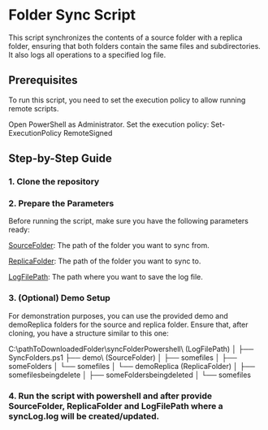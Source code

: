 # Folder Sync Script
This script synchronizes the contents of a source folder with a replica folder, ensuring that both folders contain the same files and subdirectories. It also logs all operations to a specified log file.

## Prerequisites
To run this script, you need to set the execution policy to allow running remote scripts.

Open PowerShell as Administrator.
Set the execution policy:
Set-ExecutionPolicy RemoteSigned

## Step-by-Step Guide
### 1. Clone the repository
### 2. Prepare the Parameters
Before running the script, make sure you have the following parameters ready:

<ins>SourceFolder</ins>: The path of the folder you want to sync from.

<ins>ReplicaFolder</ins>: The path of the folder you want to sync to.

<ins>LogFilePath</ins>: The path where you want to save the log file.


### 3. (Optional) Demo Setup
For demonstration purposes, you can use the provided demo and demoReplica folders for the source and replica folder. Ensure that, after cloning, you have a structure similar to this one:

C:\pathToDownloadedFolder\syncFolderPowershell\ (LogFilePath)
│
├── SyncFolders.ps1
├── demo\ (SourceFolder)
│   ├── somefiles
│   ├── someFolders
│       └── somefiles
│
└── demoReplica (ReplicaFolder)
│   ├── somefilesbeingdelete
│   ├── someFoldersbeingdeleted
│       └── somefiles

### 4. Run the script with powershell and after provide SourceFolder, ReplicaFolder and LogFilePath where a syncLog.log will be created/updated.
